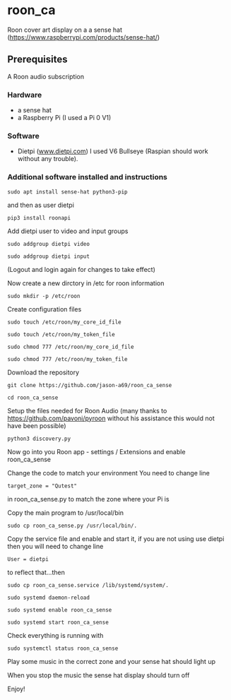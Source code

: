 # roon_ca
Roon cover art display on a a sense hat (https://www.raspberrypi.com/products/sense-hat/)

## Prerequisites

A Roon audio subscription

### Hardware 
  - a sense hat
  - a Raspberry Pi (I used a Pi 0 V1)
  
### Software
  - Dietpi (www.dietpi.com) I used V6 Bullseye (Raspian should work without any trouble).
  
### Additional software installed and instructions  
  `sudo apt install sense-hat python3-pip`
  
and then as user dietpi
  
`pip3 install roonapi`

Add dietpi user to video and input groups

`sudo addgroup dietpi video`

`sudo addgroup dietpi input`

(Logout and login again for changes to take effect)
  
Now create a new dirctory in /etc for roon information

`sudo mkdir -p /etc/roon`
  
Create configuration files

`sudo touch /etc/roon/my_core_id_file`

`sudo touch /etc/roon/my_token_file`

`sudo chmod 777 /etc/roon/my_core_id_file`

`sudo chmod 777 /etc/roon/my_token_file`
  
Download the repository

`git clone https://github.com/jason-a69/roon_ca_sense`

`cd roon_ca_sense`
  
Setup the files needed for Roon Audio (many thanks to https://github.com/pavoni/pyroon without his assistance this would not have been possible)

`python3 discovery.py`
   
Now go into you Roon app -  settings / Extensions and enable roon_ca_sense
   

Change the code to match your environment
You need to change line

`target_zone = "Qutest"`

in roon_ca_sense.py to match the zone where your Pi is
  
Copy the main program to /usr/local/bin

`sudo cp roon_ca_sense.py /usr/local/bin/.`
   
Copy the service file and enable and start it, if you are not using use dietpi then you will need to change line

`User = dietpi`

to reflect that...then
  
`sudo cp roon_ca_sense.service /lib/systemd/system/.`

`sudo systemd daemon-reload`

`sudo systemd enable roon_ca_sense`

`sudo systemd start roon_ca_sense`
  
Check everything is running with

`sudo systemctl status roon_ca_sense`
  
Play some music in the correct zone and your sense hat should light up

When you stop the music the sense hat display should turn off
  
Enjoy!
